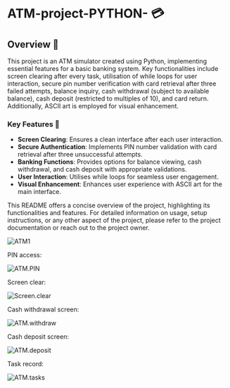 # ATM-project-PYTHON- 💳

## Overview 🚀

This project is an ATM simulator created using Python, implementing essential features for a basic banking system. Key functionalities include screen clearing after every task, utilisation of while loops for user interaction, secure pin number verification with card retrieval after three failed attempts, balance inquiry, cash withdrawal (subject to available balance), cash deposit (restricted to multiples of 10), and card return. Additionally, ASCII art is employed for visual enhancement.

### Key Features 🔑

- **Screen Clearing**: Ensures a clean interface after each user interaction.
- **Secure Authentication**: Implements PIN number validation with card retrieval after three unsuccessful attempts.
- **Banking Functions**: Provides options for balance viewing, cash withdrawal, and cash deposit with appropriate validations.
- **User Interaction**: Utilises while loops for seamless user engagement.
- **Visual Enhancement**: Enhances user experience with ASCII art for the main interface.

This README offers a concise overview of the project, highlighting its functionalities and features. For detailed information on usage, setup instructions, or any other aspect of the project, please refer to the project documentation or reach out to the project owner.

![ATM1](https://github.com/assudani-deepak/ATM-project-PYTHON-/assets/168087466/dda28b04-56b8-4bdb-9d58-30aafb1ab4be)

PIN access:

![ATM.PIN](https://github.com/assudani-deepak/ATM-project-PYTHON-/assets/168087466/8a848af0-0f67-41ec-9b56-5c8e7e9ed03d)


Screen clear:

![Screen.clear](https://github.com/assudani-deepak/ATM-project-PYTHON-/assets/168087466/2877f993-f373-4553-bf04-9ee9aac34d16)


Cash withdrawal screen:

![ATM.withdraw](https://github.com/assudani-deepak/ATM-project-PYTHON-/assets/168087466/b9d2f5b5-ad90-4a7c-a4f2-0bcd93d7b44c)


Cash deposit screen:

![ATM.deposit](https://github.com/assudani-deepak/ATM-project-PYTHON-/assets/168087466/45df0ce9-f5ba-4c05-8dc9-08c7b489874d)


Task record:

![ATM.tasks](https://github.com/assudani-deepak/ATM-project-PYTHON-/assets/168087466/c303fa81-0ba7-408c-a4e9-0c09e3871573)




